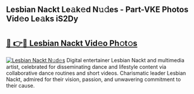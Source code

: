 ## Lesbian Nackt Le𝚊k𝚎d N𝚞𝚍es - Part-VKE Photos Vid𝚎o Le𝚊ks iS2Dy

# <h2><a href="http://fb6b9tw.evod.top/?m=Lesbian+Nackt">🔗 👉🔴 Lesbian Nackt Vid𝚎o Ph𝚘t𝚘s</a></h2>

[![Lesbian Nackt N𝚞d𝚎s](https://i.imgur.com/8V9OHl7.gif)](http://fb6b9tw.evod.top/?m=Lesbian+Nackt)
Digital entertainer Lesbian Nackt and multimedia artist, celebrated for disseminating dance and lifestyle content via collaborative dance routines and short videos. Charismatic leader Lesbian Nackt, admired for their vision, passion, and unwavering commitment to their cause. 
